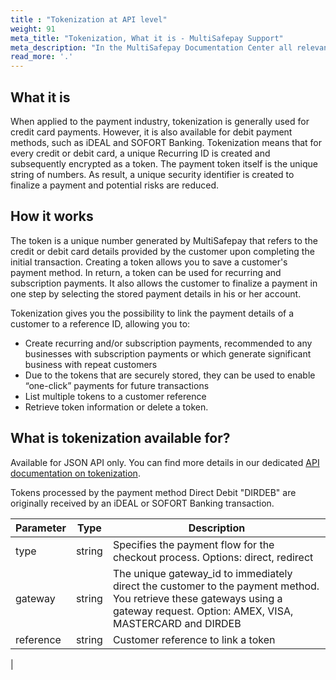```yaml
---
title : "Tokenization at API level"
weight: 91
meta_title: "Tokenization, What it is - MultiSafepay Support"
meta_description: "In the MultiSafepay Documentation Center all relevant information regarding our Plugins and API. As well as Support pages for Payment Method, Tools and General Questions. You can also find the contact details of our Support Team and Integration Team."
read_more: '.'
---
```


## What it is
When applied to the payment industry, tokenization is generally used for credit card payments. However, it is also available for debit payment methods, such as iDEAL and SOFORT Banking. Tokenization means that for every credit or debit card, a unique Recurring ID is created and subsequently encrypted as a token. The payment token itself is the unique string of numbers. As result, a unique security identifier is created to finalize a payment and potential risks are reduced.


## How it works
The token is a unique number generated by MultiSafepay that refers to the credit or debit card details provided by the customer upon completing the initial transaction. Creating a token allows you to save a customer's payment method. In return, a token can be used for recurring and subscription payments. It also allows the customer to finalize a payment in one step by selecting the stored payment details in his or her account. 

Tokenization gives you the possibility to link the payment details of a customer to a reference ID, allowing you to: 

* Create recurring and/or subscription payments, recommended to any businesses with subscription payments or which generate significant business with repeat customers
* Due to the tokens that are securely stored, they can be used to enable “one-click” payments for future transactions
* List multiple tokens to a customer reference
* Retrieve token information or delete a token.

## What is tokenization available for?

Available for JSON API only. You can find more details in our dedicated [API documentation on tokenization](/api/#tokenization-recurring-model). 

Tokens processed by the payment method Direct Debit "DIRDEB" are originally received by an iDEAL or SOFORT Banking transaction. 

| Parameter                      | Type      | Description |
|--------------------------------|-----------|-----------------------------------------------------------------------------------------|
| type | string | Specifies the payment flow for the checkout process. Options: direct, redirect |
| gateway | string | The unique gateway_id to immediately direct the customer to the payment method. You retrieve these gateways using a gateway request. Option: AMEX, VISA, MASTERCARD and DIRDEB |
| reference | string | Customer reference to link a token |
|




